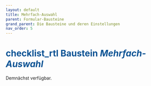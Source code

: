 ```yaml
---
layout: default
title: Mehrfach-Auswahl
parent: Formular-Bausteine
grand_parent: Die Bausteine und deren Einstellungen
nav_order: 5
---
```


# <span style="color:#0b5394"><span class="material-icons">checklist_rtl</span> **Baustein *Mehrfach-Auswahl***</span>

Demnächst verfügbar.